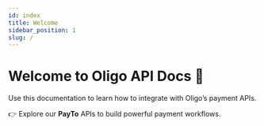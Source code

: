 ```yaml
---
id: index
title: Welcome
sidebar_position: 1
slug: /
---
```


# Welcome to Oligo API Docs 🚀

Use this documentation to learn how to integrate with Oligo’s payment APIs.

👉 Explore our **PayTo** APIs to build powerful payment workflows.
